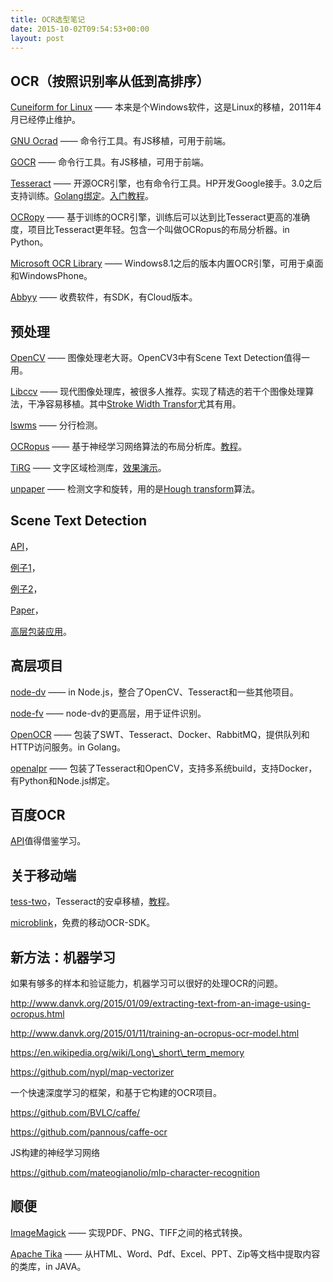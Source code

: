 ```yaml
---
title: OCR选型笔记
date: 2015-10-02T09:54:53+00:00
layout: post
---
```

## OCR（按照识别率从低到高排序）

[Cuneiform for Linux](https://launchpad.net/cuneiform-linux) —— 本来是个Windows软件，这是Linux的移植，2011年4月已经停止维护。
  
[GNU Ocrad](https://www.gnu.org/software/ocrad/) —— 命令行工具。有JS移植，可用于前端。
  
[GOCR](http://jocr.sourceforge.net/) —— 命令行工具。有JS移植，可用于前端。
  
[Tesseract](https://github.com/tesseract-ocr/tesseract) —— 开源OCR引擎，也有命令行工具。HP开发Google接手。3.0之后支持训练。[Golang绑定](https://godoc.org/gopkg.in/GeertJohan/go.tesseract.v1)。[入门教程](http://www.joyofdata.de/blog/a-guide-on-ocr-with-tesseract-3-03/)。
  
[OCRopy](https://github.com/tmbdev/ocropy) —— 基于训练的OCR引擎，训练后可以达到比Tesseract更高的准确度，项目比Tesseract更年轻。包含一个叫做OCRopus的布局分析器。in Python。
  
[Microsoft OCR Library](https://blogs.windows.com/buildingapps/2014/09/18/microsoft-ocr-library-for-windows-runtime/) —— Windows8.1之后的版本内置OCR引擎，可用于桌面和WindowsPhone。
  
[Abbyy](http://www.abbyy.com/) —— 收费软件，有SDK，有Cloud版本。

## 预处理

[OpenCV](http://opencv.org/) —— 图像处理老大哥。OpenCV3中有Scene Text Detection值得一用。
  
[Libccv](http://libccv.org/) —— 现代图像处理库，被很多人推荐。实现了精选的若干个图像处理算法，干净容易移植。其中[Stroke Width Transfor](http://libccv.org/doc/doc-swt/)尤其有用。
  
[lswms](http://sourceforge.net/projects/lswms/) —— 分行检测。
  
[OCRopus](https://github.com/tmbdev/ocropy) —— 基于神经学习网络算法的布局分析库。[教程](http://www.danvk.org/2015/01/09/extracting-text-from-an-image-using-ocropus.html)。
  
[TiRG](http://sourceforge.net/projects/tirg/) —— 文字区域检测库，[效果演示](http://funkybee.narod.ru/)。
  
[unpaper](https://github.com/Flameeyes/unpaper) —— 检测文字和旋转，用的是[Hough transform](https://en.wikipedia.org/wiki/Hough_transform)算法。

## Scene Text Detection

[API](http://docs.opencv.org/3.0-beta/modules/text/doc/erfilter.html)，
  
[例子1](https://github.com/Itseez/opencv_contrib/blob/master/modules/text/samples/textdetection.cpp)，
  
[例子2](https://github.com/Itseez/opencv_contrib/blob/master/modules/text/samples/end_to_end_recognition.cpp)，
  
[Paper](http://cmp.felk.cvut.cz/~neumalu1/neumann-cvpr2012.pdf)，
  
[高层包装应用](https://github.com/tleyden/open-ocr/wiki/Stroke-Width-Transform)。

## 高层项目

[node-dv](https://github.com/creatale/node-dv) —— in Node.js，整合了OpenCV、Tesseract和一些其他项目。
  
[node-fv](https://github.com/creatale/node-fv) —— node-dv的更高层，用于证件识别。
  
[OpenOCR](https://github.com/tleyden/open-ocr) —— 包装了SWT、Tesseract、Docker、RabbitMQ，提供队列和HTTP访问服务。in Golang。
  
[openalpr](https://github.com/openalpr/openalpr) —— 包装了Tesseract和OpenCV，支持多系统build，支持Docker，有Python和Node.js绑定。

## 百度OCR

[API](http://apistore.baidu.com/apiworks/servicedetail/146.html)值得借鉴学习。

## 关于移动端

[tess-two](https://github.com/rmtheis/tess-two)，Tesseract的安卓移植，[教程](http://gaut.am/making-an-ocr-android-app-using-tesseract/)。
  
[microblink](https://microblink.com/)，免费的移动OCR-SDK。

## 新方法：机器学习

如果有够多的样本和验证能力，机器学习可以很好的处理OCR的问题。
  
http://www.danvk.org/2015/01/09/extracting-text-from-an-image-using-ocropus.html
  
http://www.danvk.org/2015/01/11/training-an-ocropus-ocr-model.html
  
https://en.wikipedia.org/wiki/Long\_short\_term_memory
  
https://github.com/nypl/map-vectorizer

一个快速深度学习的框架，和基于它构建的OCR项目。
  
https://github.com/BVLC/caffe/
  
https://github.com/pannous/caffe-ocr

JS构建的神经学习网络
  
https://github.com/mateogianolio/mlp-character-recognition

## 顺便

[ImageMagick](http://www.imagemagick.org/) —— 实现PDF、PNG、TIFF之间的格式转换。
  
[Apache Tika](https://tika.apache.org/) —— 从HTML、Word、Pdf、Excel、PPT、Zip等文档中提取内容的类库，in JAVA。
